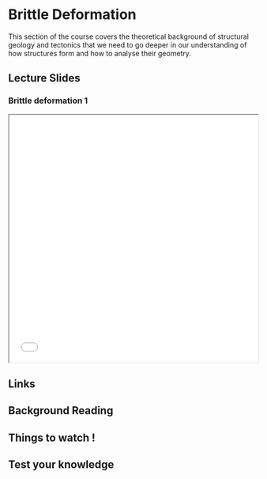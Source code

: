 # Brittle Deformation

This section of the course covers the theoretical background of structural geology and tectonics that we need to go deeper in our understanding of how structures form and how to analyse their geometry.

## Lecture Slides 

### Brittle deformation 1

<iframe src="../slideshows/Module-iv-lecture1-Brittle-deformation.reveal.html" title="Slideshow" width=100%, height=500, allowfullscreen></iframe>

## Links


## Background Reading

## Things to watch !

## Test your knowledge 


